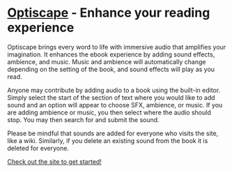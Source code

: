 # [Optiscape](https://www.optiscape.me/) - Enhance your reading experience

Optiscape brings every word to life with immersive audio that amplifies your imagination. It enhances the ebook experience by adding sound effects, ambience, and music. Music and ambience will automatically change depending on the setting of the book, and sound effects will play as you read.

Anyone may contribute by adding audio to a book using the built-in editor. Simply select the start of the section of text where you would like to add sound and an option will appear to choose SFX, ambience, or music. If you are adding ambience or music, you then select where the audio should stop. You may then search for and submit the sound.

Please be mindful that sounds are added for everyone who visits the site, like a wiki. Similarly, if you delete an existing sound from the book it is deleted for everyone.

[Check out the site to get started!](https://www.optiscape.me/)

